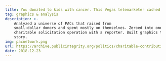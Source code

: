 ```yaml
---
title: You donated to kids with cancer. This Vegas telemarketer cashed in.
tag: graphics & analysis
description: >-
    Analyzed a universe of PACs that raised from
    small-dollar donors and spent mostly on themselves. Zeroed into one telemarketer's
    charitable solicitation operation with a reporter. Built graphics to tell the
    story.
img: pacnetwork.png
url: https://archive.publicintegrity.org/politics/charitable-contributions/
date: 2018-12-23
---
```

